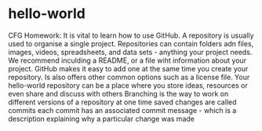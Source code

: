 # hello-world
CFG Homework: It is vital to learn how to use GitHub.
A repository is usually used to organise a single project. 
Repositories can contain folders adn files, images, videos, spreadsheets, and data sets - anything your project needs. 
We recommend inculding a README, or a file wiht information about your project. 
GitHub makes it easy to add one at the same time you create your repository. 
Is also offers other common options such as a license file. 
Your hello-world repository can be a place where you store ideas, resources or even share and discuss with others
Branching is the way to work on different versions of a repository at one time
saved changes are called commits
each commit has an associated commit message - which is a description explaining why a particular change was made
